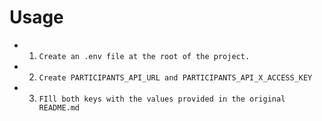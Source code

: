 # Usage

- 1. `Create an .env file at the root of the project.`
- 2. `Create PARTICIPANTS_API_URL and PARTICIPANTS_API_X_ACCESS_KEY`
- 3. `FIll both keys with the values provided in the original README.md`
